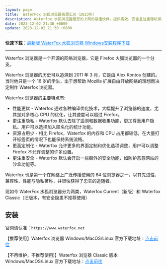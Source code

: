 ```yaml
---
layout: page
title:  WaterFox 水狐浏览器资源汇总（2023年）
description: Waterfox 水狐浏览器是您的上网的最佳伙伴，提供高效、安全且注重隐私保护的浏览体验。探索水狐浏览器的众多功能，享受顶级的网页浏览速度。
date: 2023-12-02 21:30 +0800
update: 2023-12-02 21:30 +0800
---
```


**快速下载**：<a href="https://ypingcn.com/go/out?r=waterfox-windows-lastest" rel="nofollow" style="color: #0c82ff;">最新版 WaterFox 水狐浏览器 Windows安装程序下载</a>

---

Waterfox 浏览器是一个开源的网络浏览器，它是 Firefox 火狐浏览器的一个分支。

Waterfox 浏览器的历史可以追溯到 2011 年 3 月，它是由 Alex Kontos 创建的。当时他只是一个 16 岁的学生，出于想帮助 Mozilla 扩展自由开放网络的理想而决定制作 Waterfox 浏览器。

Waterfox 浏览器的主要特点有:

- 性能更优 - Waterfox 通过各种编译优化技术，大幅提升了浏览器的速度，尤其是对多核心 CPU 的优化，让其速度可以超过 Firefox。
- 更注重隐私 - Waterfox 默认去除了遥测和数据收集功能，更加尊重用户隐私。用户可以选择加入匿名化的统计功能。
- 资源占用少 - 相比 Firefox，Waterfox 的内存和 CPU 占用都较低，在大量打开标签页的情况下也能保持系统流畅。
- 更高定制化 - Waterfox 允许更多的界面定制和优化选项调整，用户可以调整 Firefox 不允许调整的许多设置。
- 更注重安全 - Waterfox 默认会开启一些额外的安全功能，如防护恶意网站的沙盒功能等。

Waterfox 也是第一个在网络上广泛传播使用的 64 位浏览器之一，以其先进性、兼容性、性能与隐私著称，并很快获得了忠实的追随者。

现如今 WaterFox 水狐浏览器分为两类，Waterfox Current（新版）和 Waterfox Classic（旧版本，有安全隐患不推荐使用）

## 安装

官网请认准：```https://www.waterfox.net```

【推荐使用】Waterfox 浏览器 Windows/MacOS/Linux 官方下载地址：<a href="https://www.waterfox.net/download/" rel="nofollow" style="color: #0c82ff;">点击前往</a>

【不再维护，不推荐使用)】Waterfox 浏览器 Classic 版本 Windows/MacOS/Linux 官方下载地址：<a href="https://classic.waterfox.net/" rel="nofollow" style="color: #0c82ff;">点击前往</a>
